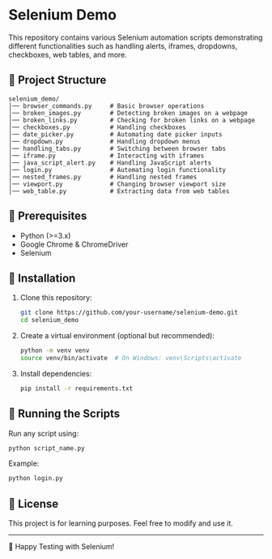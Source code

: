 # Selenium Demo

This repository contains various Selenium automation scripts demonstrating different functionalities such as handling alerts, iframes, dropdowns, checkboxes, web tables, and more.

## 📂 Project Structure

```
selenium_demo/
│── browser_commands.py     # Basic browser operations
│── broken_images.py        # Detecting broken images on a webpage
│── broken_links.py         # Checking for broken links on a webpage
│── checkboxes.py           # Handling checkboxes
│── date_picker.py          # Automating date picker inputs
│── dropdown.py             # Handling dropdown menus
│── handling_tabs.py        # Switching between browser tabs
│── iframe.py               # Interacting with iframes
│── java_script_alert.py    # Handling JavaScript alerts
│── login.py                # Automating login functionality
│── nested_frames.py        # Handling nested frames
│── viewport.py             # Changing browser viewport size
│── web_table.py            # Extracting data from web tables
```

## 🔧 Prerequisites
- Python (>=3.x)
- Google Chrome & ChromeDriver
- Selenium

## 🚀 Installation

1. Clone this repository:
   ```bash
   git clone https://github.com/your-username/selenium-demo.git
   cd selenium_demo
   ```
2. Create a virtual environment (optional but recommended):
   ```bash
   python -m venv venv
   source venv/bin/activate  # On Windows: venv\Scripts\activate
   ```
3. Install dependencies:
   ```bash
   pip install -r requirements.txt
   ```

## 🏃 Running the Scripts
Run any script using:
```bash
python script_name.py
```
Example:
```bash
python login.py
```

## 📜 License
This project is for learning purposes. Feel free to modify and use it.

---

🚀 Happy Testing with Selenium!


